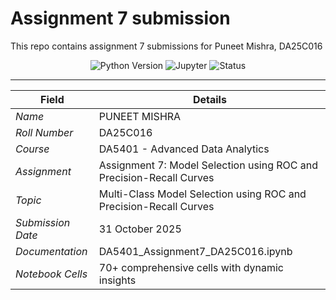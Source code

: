 # Assignment 7 submission
This repo contains assignment 7 submissions for Puneet Mishra, DA25C016

<div align="center">
  <img src="https://img.shields.io/badge/Python-3.12.3-blue.svg" alt="Python Version">
  <img src="https://img.shields.io/badge/Jupyter-Notebook-orange.svg" alt="Jupyter">
  <img src="https://img.shields.io/badge/Status-Complete-green.svg" alt="Status">
</div>

---

| Field | Details |
|-------|---------|
| *Name* | PUNEET MISHRA |
| *Roll Number* | DA25C016 |
| *Course* | DA5401 - Advanced Data Analytics |
| *Assignment* | Assignment 7: Model Selection using ROC and Precision-Recall Curves |
| *Topic* | Multi-Class Model Selection using ROC and Precision-Recall Curves |
| *Submission Date* | 31 October 2025 |
| *Documentation*  |  DA5401_Assignment7_DA25C016.ipynb
| *Notebook Cells* | 70+ comprehensive cells with dynamic insights |
